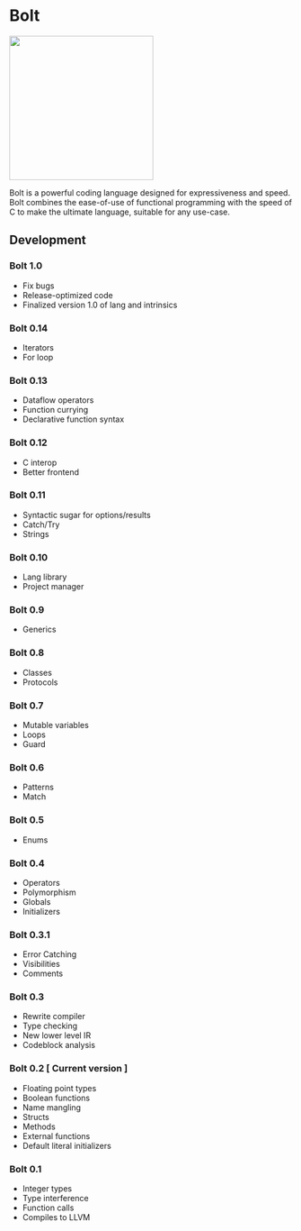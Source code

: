 # Bolt

<img src="https://github.com/pallyj/boltcc/blob/main/assets/logo.svg?raw=true" width="256" height="256"/>

Bolt is a powerful coding language designed for expressiveness and speed. Bolt combines the ease-of-use of functional programming with the speed of C to make the ultimate language, suitable for any use-case.

## Development

### Bolt 1.0

- Fix bugs
- Release-optimized code
- Finalized version 1.0 of lang and intrinsics

### Bolt 0.14

- Iterators
- For loop

### Bolt 0.13

- Dataflow operators
- Function currying
- Declarative function syntax

### Bolt 0.12

- C interop
- Better frontend

### Bolt 0.11

- Syntactic sugar for options/results
- Catch/Try
- Strings

### Bolt 0.10

- Lang library
- Project manager

### Bolt 0.9

- Generics

### Bolt 0.8

- Classes
- Protocols

### Bolt 0.7

- Mutable variables
- Loops
- Guard

### Bolt 0.6

- Patterns
- Match

### Bolt 0.5

- Enums

### Bolt 0.4

- Operators
- Polymorphism
- Globals
- Initializers

### Bolt 0.3.1

- Error Catching
- Visibilities
- Comments

### Bolt 0.3

- Rewrite compiler
- Type checking
- New lower level IR
- Codeblock analysis

### Bolt 0.2 [ Current version ]

- Floating point types
- Boolean functions
- Name mangling
- Structs
- Methods
- External functions
- Default literal initializers

### Bolt 0.1

- Integer types
- Type interference
- Function calls
- Compiles to LLVM